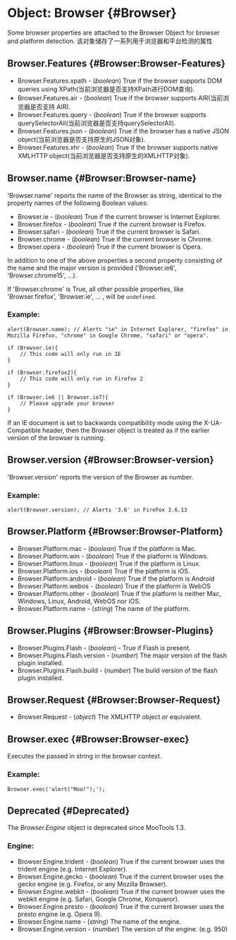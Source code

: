 ﻿Object: Browser {#Browser}
==========================

Some browser properties are attached to the Browser Object for browser and platform detection.
该对象储存了一系列用于浏览器和平台检测的属性

Browser.Features {#Browser:Browser-Features}
--------------------------------------------

* Browser.Features.xpath - (*boolean*) True if the browser supports DOM queries using XPath(当前浏览器是否支持XPath进行DOM查询).
* Browser.Features.air - (*boolean*)  True if the browser supports AIR(当前浏览器是否支持 AIR).
* Browser.Features.query - (*boolean*) True if the browser supports querySelectorAll(当前浏览器是否支持querySelectorAll).
* Browser.Features.json - (*boolean*) True if the browser has a native JSON object(当前浏览器是否支持原生的JSON对象).
* Browser.Features.xhr - (*boolean*) True if the browser supports native XMLHTTP object(当前浏览器是否支持原生的XMLHTTP对象).

Browser.name {#Browser:Browser-name}
------------------------------------

'Browser.name' reports the name of the Browser as string, identical to the property names of the following Boolean values:

* Browser.ie - (*boolean*) True if the current browser is Internet Explorer.
* Browser.firefox - (*boolean*) True if the current browser is Firefox.
* Browser.safari - (*boolean*) True if the current browser is Safari.
* Browser.chrome - (*boolean*) True if the current browser is Chrome.
* Browser.opera - (*boolean*) True if the current browser is Opera.

In addition to one of the above properties a second property consisting of the name and the major version is provided ('Browser.ie6', 'Browser.chrome15', ...).

If 'Browser.chrome' is True, all other possible properties, like 'Browser.firefox', 'Browser.ie', ... , will be `undefined`.

### Example:

	alert(Browser.name); // Alerts "ie" in Internet Explorer, "firefox" in Mozilla Firefox, "chrome" in Google Chrome, "safari" or "opera".

	if (Browser.ie){
		// This code will only run in IE
	}

	if (Browser.firefox2){
		// This code will only run in Firefox 2
	}

	if (Browser.ie6 || Browser.ie7){
		// Please upgrade your browser
	}

If an IE document is set to backwards compatibility mode using the X-UA-Compatible header, then the Browser object is treated as if the earlier version of the browser is running.

Browser.version {#Browser:Browser-version}
------------------------------------------

'Browser.version' reports the version of the Browser as number.

### Example:

	alert(Browser.version); // Alerts '3.6' in FireFox 3.6.13

Browser.Platform {#Browser:Browser-Platform}
--------------------------------------------

* Browser.Platform.mac - (*boolean*) True if the platform is Mac.
* Browser.Platform.win - (*boolean*) True if the platform is Windows.
* Browser.Platform.linux - (*boolean*) True if the platform is Linux.
* Browser.Platform.ios - (*boolean*) True if the platform is iOS.
* Browser.Platform.android - (*boolean*) True if the platform is Android
* Browser.Platform.webos - (*boolean*) True if the platform is WebOS
* Browser.Platform.other - (*boolean*) True if the platform is neither Mac, Windows, Linux, Android, WebOS nor iOS.
* Browser.Platform.name - (*string*) The name of the platform.

Browser.Plugins {#Browser:Browser-Plugins}
------------------------------------------

* Browser.Plugins.Flash - (*boolean*) - True if Flash is present.
* Browser.Plugins.Flash.version - (*number*) The major version of the flash plugin installed.
* Browser.Plugins.Flash.build - (*number*) The build version of the flash plugin installed.

Browser.Request {#Browser:Browser-Request}
------------------------------------------

* Browser.Request - (*object*) The XMLHTTP object or equivalent.

Browser.exec {#Browser:Browser-exec}
------------------------------------

Executes the passed in string in the browser context.

### Example:

	Browser.exec('alert("Moo!");');

Deprecated {#Deprecated}
------------------------

The *Browser.Engine* object is deprecated since MooTools 1.3.

### Engine:

* Browser.Engine.trident - (*boolean*) True if the current browser uses the trident engine (e.g. Internet Explorer).
* Browser.Engine.gecko - (*boolean*) True if the current browser uses the gecko engine (e.g. Firefox, or any Mozilla Browser).
* Browser.Engine.webkit - (*boolean*) True if the current browser uses the webkit engine (e.g. Safari, Google Chrome, Konqueror).
* Browser.Engine.presto - (*boolean*) True if the current browser uses the presto engine (e.g. Opera 9).
* Browser.Engine.name - (*string*) The name of the engine.
* Browser.Engine.version - (*number*) The version of the engine. (e.g. 950)
